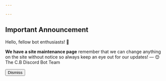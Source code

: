 ```yaml
---

---
```


<h2>Important Announcement</h2>
<h>Hello, fellow bot enthusiasts! 🤖</h>
<p>
<b>We have a site maintenance page</b>
remember that we can change anything on the site without notice so always keep an eye out for our updates!
— 😊The C.B Discord Bot Team</p>
<button id="dismiss-btn">Dismiss</button>
<script>
    var endDateString = "2024-06-2"; // Set your end date
</script>
<script src="/announcement.js"></script>